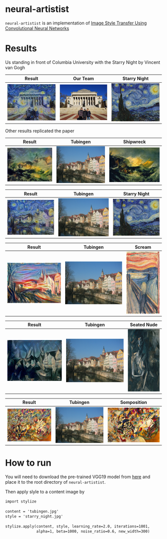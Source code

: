 # neural-artistist

`neural-artistist` is an implementation of [Image Style Transfer Using Convolutional Neural Networks](https://www.cv-foundation.org/openaccess/content_cvpr_2016/papers/Gatys_Image_Style_Transfer_CVPR_2016_paper.pdf)

# Results

Us standing in front of Columbia University with the Starry Night by Vincent van Gogh

Result | Our Team | Starry Night
:-----:|:--------:|:--------:
<img src="images/output_csjl_starry_night.jpg" alt="drawing" width="300"/> | <img src="images/csjl.jpeg" alt="drawing" width="300"/> | <img src="images/starry_night.jpg" alt="drawing" width="300"/>

Other results replicated the paper

Result | Tubingen | Shipwreck
:-----:|:--------:|:--------:
<img src="images/output_tubingen_shipwreck.jpg" alt="drawing" width="300"/> | <img src="images/tubingen.jpg" alt="drawing" width="300"/> | <img src="images/shipwreck.jpg" alt="drawing" width="300"/>

Result | Tubingen | Starry Night
:-----:|:--------:|:--------:
<img src="images/output_tubingen_starry_night.jpg" alt="drawing" width="300"/> | <img src="images/tubingen.jpg" alt="drawing" width="300"/> | <img src="images/starry_night.jpg" alt="drawing" width="300"/>

Result | Tubingen | Scream
:-----:|:--------:|:--------:
<img src="images/output_tubingen_scream.jpg" alt="drawing" width="300"/> | <img src="images/tubingen.jpg" alt="drawing" width="300"/> | <img src="images/scream.jpg" alt="drawing" height="200"/>

Result | Tubingen | Seated Nude
:-----:|:--------:|:--------:
<img src="images/output_tubingen_seated_nude.jpg" alt="drawing" width="300"/> | <img src="images/tubingen.jpg" alt="drawing" width="300"/> | <img src="images/seated_nude.jpg" alt="drawing" height="200"/>

Result | Tubingen | Somposition
:-----:|:--------:|:--------:
<img src="images/output_tubingen_somposition.jpg" alt="drawing" width="300"/> | <img src="images/tubingen.jpg" alt="drawing" width="300"/> | <img src="images/somposition.jpg" alt="drawing" width="300"/>

# How to run
You will need to download the pre-trained VGG19 model from [here](https://github.com/machrisaa/tensorflow-vgg) and place it to the root directory of `neural-artistist`.

Then apply slyle to a content image by

    import stylize

    content = 'tubingen.jpg'
    style = 'starry_night.jpg'

    stylize.apply(content, style, learning_rate=2.0, iterations=1001,
                  alpha=1, beta=1000, noise_ratio=0.6, new_width=300)
